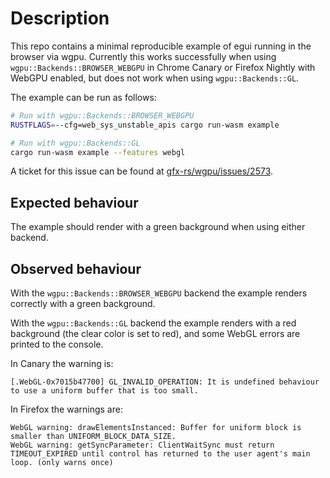 # Description

This repo contains a minimal reproducible example of egui running in the browser via wgpu. Currently this
works successfully when using `wgpu::Backends::BROWSER_WEBGPU` in Chrome Canary or Firefox Nightly with WebGPU
enabled, but does not work when using `wgpu::Backends::GL`.

The example can be run as follows:

```bash
# Run with wgpu::Backends::BROWSER_WEBGPU
RUSTFLAGS=--cfg=web_sys_unstable_apis cargo run-wasm example

# Run with wgpu::Backends::GL
cargo run-wasm example --features webgl
```

A ticket for this issue can be found at [gfx-rs/wgpu/issues/2573](https://github.com/gfx-rs/wgpu/issues/2573).

## Expected behaviour

The example should render with a green background when using either backend.

## Observed behaviour

With the `wgpu::Backends::BROWSER_WEBGPU` backend the example renders correctly with a green background.

With the `wgpu::Backends::GL` backend the example renders with a red background (the clear color is set to red),
and some WebGL errors are printed to the console.

In Canary the warning is:

```
[.WebGL-0x7015b47700] GL_INVALID_OPERATION: It is undefined behaviour to use a uniform buffer that is too small.
```

In Firefox the warnings are:

```
WebGL warning: drawElementsInstanced: Buffer for uniform block is smaller than UNIFORM_BLOCK_DATA_SIZE.
WebGL warning: getSyncParameter: ClientWaitSync must return TIMEOUT_EXPIRED until control has returned to the user agent's main loop. (only warns once) 
```